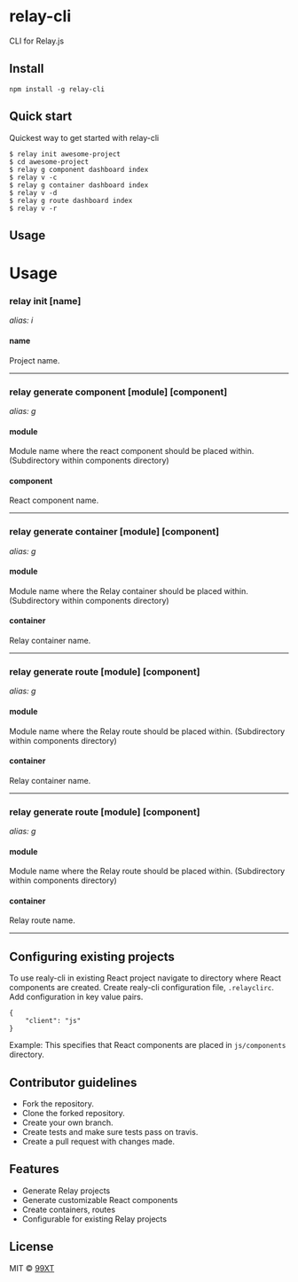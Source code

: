 # relay-cli

CLI for Relay.js

## Install

```
npm install -g relay-cli
```

## Quick start

Quickest way to get started with relay-cli

```
$ relay init awesome-project
$ cd awesome-project
$ relay g component dashboard index
$ relay v -c
$ relay g container dashboard index
$ relay v -d
$ relay g route dashboard index
$ relay v -r
```

## Usage


# Usage

### relay init [name]
*alias: i*

#### name

Project name.

---------------------------------------

### relay generate component [module] [component]
*alias: g*

#### module

Module name where the react component should be placed within. (Subdirectory within components directory)

#### component

React component name.

---------------------------------------

### relay generate container [module] [component]
*alias: g*

#### module

Module name where the Relay container should be placed within. (Subdirectory within components directory)

#### container

Relay container name.

---------------------------------------

### relay generate route [module] [component]
*alias: g*

#### module

Module name where the Relay route should be placed within. (Subdirectory within components directory)

#### container

Relay container name.

---------------------------------------

### relay generate route [module] [component]
*alias: g*

#### module

Module name where the Relay route should be placed within. (Subdirectory within components directory)

#### container

Relay route name.

---------------------------------------

## Configuring existing projects

To use realy-cli in existing React project navigate to directory where React components are created.
Create realy-cli configuration file, `.relayclirc`. Add configuration in key value pairs.

```
{
	"client": "js" 
}
```

Example: This specifies that React components are placed in `js/components` directory.

## Contributor guidelines

- Fork the repository.
- Clone the forked repository.
- Create your own branch.
- Create tests and make sure tests pass on travis.
- Create a pull request with changes made.

## Features

- Generate Relay projects
- Generate customizable React components
- Create containers, routes
- Configurable for existing Relay projects

## License

MIT © [99XT](https://github.com/99xt)